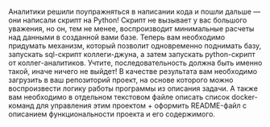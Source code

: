  Аналитики решили поупражняться в написании кода и пошли дальше — они написали скрипт на Python! Скрипт не вызывает у вас большого уважения, но он, тем не менее, воспроизводит минимальные расчеты над данными в созданной вами базе. Теперь вам необходимо придумать механизм, который позволит одновременно поднимать базу, запускать sql-скрипт коллеги-джуна, а затем запускать python-скрипт от коллег-аналитиков. Учтите, последовательность должна быть именно такой, иначе ничего не выйдет!
В качестве результата вам необходимо загрузить в ваш репозиторий проект, на основе которого можно воспроизвести логику работы программы из описания задачи. А также вам необходимо в отдельном текстовом файле описать список docker-команд для управления этим проектом + оформить README-файл с описанием функциональности проекта и его содержимого.

